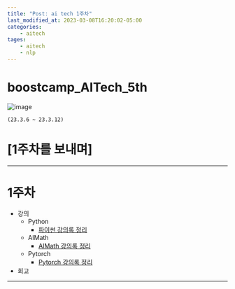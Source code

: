 ```yaml
---
title: "Post: ai tech 1주차"
last_modified_at: 2023-03-08T16:20:02-05:00
categories:
    - aitech
tages:
    - aitech
    - nlp
---
```




# boostcamp_AITech_5th
![image](../../../image/aitech.png)


```
(23.3.6 ~ 23.3.12)
```

# [1주차를 보내며]

---
# 1주차
  * 강의
    * Python
      * [파이썬 강의록 정리](./2023-03-07-post-1-python.md)
    * AIMath
      * [AIMath 강의록 정리](./2023-03-07-post-2-aimath.md)
    * Pytorch
      * [Pytorch 강의록 정리](./2023-03-07-post-3-pytorch.md)
  * 회고 
    
---


